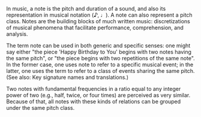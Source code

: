 In music, a note is the pitch and duration of a sound, and also its representation in musical notation (♪, ♩). A note can also represent a pitch class. Notes are the building blocks of much written music: discretizations of musical phenomena that facilitate performance, comprehension, and analysis.

The term note can be used in both generic and specific senses: one might say either "the piece 'Happy Birthday to You' begins with two notes having the same pitch", or "the piece begins with two repetitions of the same note". In the former case, one uses note to refer to a specific musical event; in the latter, one uses the term to refer to a class of events sharing the same pitch. (See also: Key signature names and translations.)

Two notes with fundamental frequencies in a ratio equal to any integer power of two (e.g., half, twice, or four times) are perceived as very similar. Because of that, all notes with these kinds of relations can be grouped under the same pitch class.
